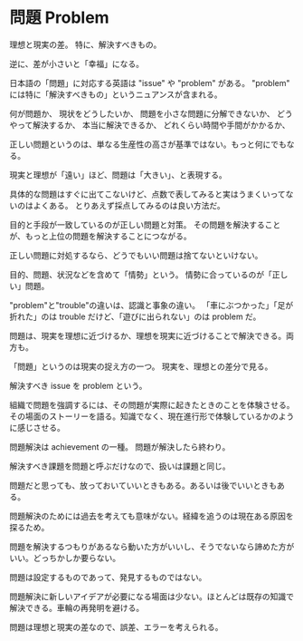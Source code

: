 # 問題 Problem

理想と現実の差。
特に、解決すべきもの。

逆に、差が小さいと「幸福」になる。

日本語の「問題」に対応する英語は "issue" や "problem" がある。
"problem" には特に「解決すべきもの」というニュアンスが含まれる。

何が問題か、
現状をどうしたいか、
問題を小さな問題に分解できないか、
どうやって解決するか、
本当に解決できるか、
どれくらい時間や手間がかかるか、

正しい問題というのは、単なる生産性の高さが基準ではない。もっと何にでもなる。

現実と理想が「遠い」ほど、問題は「大きい」、と表現する。

具体的な問題はすぐに出てこないけど、点数で表してみると実はうまくいってないのはよくある。
とりあえず採点してみるのは良い方法だ。

目的と手段が一致しているのが正しい問題と対策。
その問題を解決することが、もっと上位の問題を解決することにつながる。

正しい問題に対処するなら、どうでもいい問題は捨てないといけない。

目的、問題、状況などを含めて「情勢」という。
情勢に合っているのが「正しい」問題。

"problem"と"trouble"の違いは、認識と事象の違い。
「車にぶつかった」「足が折れた」のは trouble だけど、「遊びに出られない」のは problem だ。

問題は、現実を理想に近づけるか、理想を現実に近づけることで解決できる。両方も。

「問題」というのは現実の捉え方の一つ。
現実を、理想との差分で見る。

解決すべき issue を problem という。

組織で問題を強調するには、その問題が実際に起きたときのことを体験させる。その場面のストーリーを語る。知識でなく、現在進行形で体験しているかのように感じさせる。

問題解決は achievement の一種。
問題が解決したら終わり。

解決すべき課題を問題と呼ぶだけなので、扱いは課題と同じ。

問題だと思っても、放っておいていいときもある。あるいは後でいいときもある。

問題解決のためには過去を考えても意味がない。経緯を追うのは現在ある原因を探るため。

問題を解決するつもりがあるなら動いた方がいいし、そうでないなら諦めた方がいい。どっちかしか要らない。

問題は設定するものであって、発見するものではない。

問題解決に新しいアイデアが必要になる場面は少ない。ほとんどは既存の知識で解決できる。車輪の再発明を避ける。

問題は理想と現実の差なので、誤差、エラーを考えられる。
